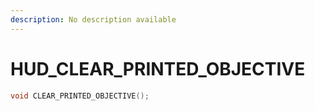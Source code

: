 ```yaml
---
description: No description available 
---
```


# HUD\_CLEAR_PRINTED_OBJECTIVE

```cpp
void CLEAR_PRINTED_OBJECTIVE();
```